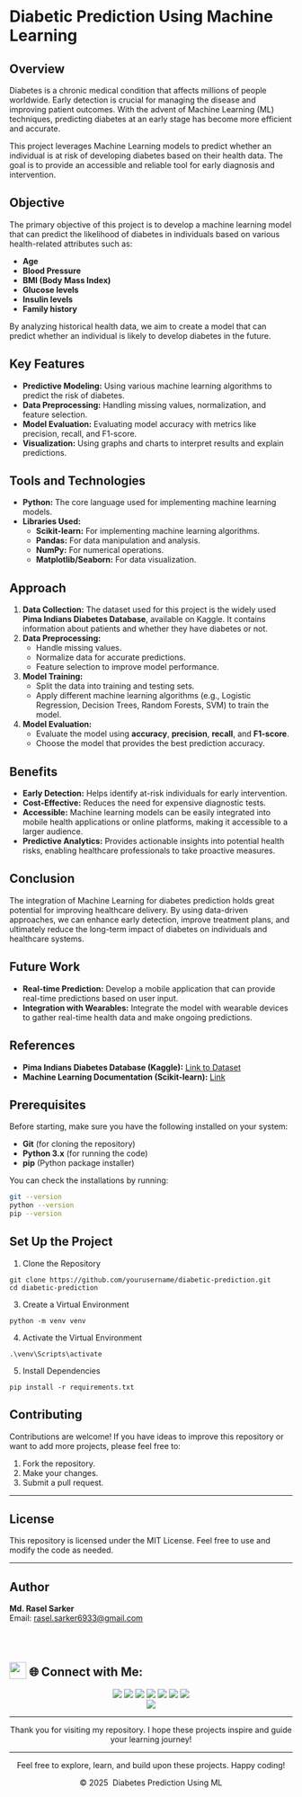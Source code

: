 # Diabetic Prediction Using Machine Learning

## Overview
Diabetes is a chronic medical condition that affects millions of people worldwide. Early detection is crucial for managing the disease and improving patient outcomes. With the advent of Machine Learning (ML) techniques, predicting diabetes at an early stage has become more efficient and accurate.

This project leverages Machine Learning models to predict whether an individual is at risk of developing diabetes based on their health data. The goal is to provide an accessible and reliable tool for early diagnosis and intervention.

## Objective
The primary objective of this project is to develop a machine learning model that can predict the likelihood of diabetes in individuals based on various health-related attributes such as:

- **Age**
- **Blood Pressure**
- **BMI (Body Mass Index)**
- **Glucose levels**
- **Insulin levels**
- **Family history**
  
By analyzing historical health data, we aim to create a model that can predict whether an individual is likely to develop diabetes in the future.

## Key Features
- **Predictive Modeling:** Using various machine learning algorithms to predict the risk of diabetes.
- **Data Preprocessing:** Handling missing values, normalization, and feature selection.
- **Model Evaluation:** Evaluating model accuracy with metrics like precision, recall, and F1-score.
- **Visualization:** Using graphs and charts to interpret results and explain predictions.

## Tools and Technologies
- **Python:** The core language used for implementing machine learning models.
- **Libraries Used:**
  - **Scikit-learn:** For implementing machine learning algorithms.
  - **Pandas:** For data manipulation and analysis.
  - **NumPy:** For numerical operations.
  - **Matplotlib/Seaborn:** For data visualization.

## Approach
1. **Data Collection:** The dataset used for this project is the widely used **Pima Indians Diabetes Database**, available on Kaggle. It contains information about patients and whether they have diabetes or not.
2. **Data Preprocessing:** 
   - Handle missing values.
   - Normalize data for accurate predictions.
   - Feature selection to improve model performance.
3. **Model Training:**
   - Split the data into training and testing sets.
   - Apply different machine learning algorithms (e.g., Logistic Regression, Decision Trees, Random Forests, SVM) to train the model.
4. **Model Evaluation:**
   - Evaluate the model using **accuracy**, **precision**, **recall**, and **F1-score**.
   - Choose the model that provides the best prediction accuracy.

## Benefits
- **Early Detection:** Helps identify at-risk individuals for early intervention.
- **Cost-Effective:** Reduces the need for expensive diagnostic tests.
- **Accessible:** Machine learning models can be easily integrated into mobile health applications or online platforms, making it accessible to a larger audience.
- **Predictive Analytics:** Provides actionable insights into potential health risks, enabling healthcare professionals to take proactive measures.

## Conclusion
The integration of Machine Learning for diabetes prediction holds great potential for improving healthcare delivery. By using data-driven approaches, we can enhance early detection, improve treatment plans, and ultimately reduce the long-term impact of diabetes on individuals and healthcare systems.

## Future Work
- **Real-time Prediction:** Develop a mobile application that can provide real-time predictions based on user input.
- **Integration with Wearables:** Integrate the model with wearable devices to gather real-time health data and make ongoing predictions.

## References
- **Pima Indians Diabetes Database (Kaggle):** [Link to Dataset](https://www.kaggle.com/uciml/pima-indians-diabetes-database)
- **Machine Learning Documentation (Scikit-learn):** [Link](https://scikit-learn.org/)

## Prerequisites
Before starting, make sure you have the following installed on your system:
- **Git** (for cloning the repository)
- **Python 3.x** (for running the code)
- **pip** (Python package installer)

You can check the installations by running:
```bash
git --version
python --version
pip --version
```

## Set Up the Project
1. Clone the Repository
```
git clone https://github.com/yourusername/diabetic-prediction.git
cd diabetic-prediction

```
3. Create a Virtual Environment
```
python -m venv venv
```
4. Activate the Virtual Environment
```
.\venv\Scripts\activate
```
5. Install Dependencies
```
pip install -r requirements.txt
```

## Contributing

Contributions are welcome! If you have ideas to improve this repository or want to add more projects, please feel free to:

1. Fork the repository.
2. Make your changes.
3. Submit a pull request.

---

## License
This repository is licensed under the MIT License. Feel free to use and modify the code as needed.

---

## Author
**Md. Rasel Sarker**  
Email: [rasel.sarker6933@gmail.com](mailto:rasel.sarker6933@gmail.com)  

<br>
<h1 align="left">
 <h2><img src = "https://media2.giphy.com/media/QssGEmpkyEOhBCb7e1/giphy.gif?cid=ecf05e47a0n3gi1bfqntqmob8g9aid1oyj2wr3ds3mg700bl&rid=giphy.gif" width=30px valign="bottom"> 🌐 Connect with Me:</h2>
</h1>

<p align="center">
  <a href="mailto:rasel.sarker6933@gmail.com"><img src="https://img.shields.io/badge/Email-rasel.sarker6933@gmail.com-blue?style=flat-square&logo=gmail"></a>
  <a href="https://github.com/raselsarker69"><img src="https://img.shields.io/badge/GitHub-%40Raselsarker-lightgrey?style=flat-square&logo=github"></a>
  <a href="https://www.linkedin.com/in/rasel-sarker-405160227/"><img src="https://img.shields.io/badge/LinkedIn-Rasel%20Sarker-blue?style=flat-square&logo=linkedin"></a>
  <a href="https://www.facebook.com/mdrasel.sarker.7773631"><img src="https://img.shields.io/badge/Facebook-%40Raselsarker-blue?style=flat-square&logo=facebook"></a>
  <a href="https://www.kaggle.com/mdraselsarker"><img src="https://img.shields.io/badge/Kaggle-%40Raselsarker-blue?style=flat-square&logo=kaggle"></a>
  <a href="https://www.youtube.com/@raselsarker69"><img src="https://img.shields.io/badge/YouTube-Rasel%20Sarker-red?style=flat-square&logo=youtube"></a>
  <a href="https://www.facebook.com/groups/832585175685301"><img src="https://img.shields.io/badge/Facebook%20Group-Rasel%20Sarker%20Group-blue?style=flat-square&logo=facebook"></a>
  <br>
  <img src="https://img.shields.io/badge/Phone-%2B8801581528651-green?style=flat-square&logo=whatsapp">
</p>
 

---

<div align="center">

Thank you for visiting my repository. I hope these projects inspire and guide your learning journey!

---

Feel free to explore, learn, and build upon these projects. Happy coding!<br>

&copy; 2025  Diabetes Prediction Using ML

</div>

